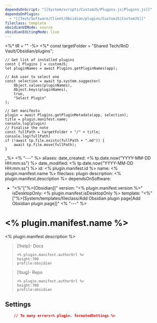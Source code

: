 ```yaml
---
dependsOnScript: "[[System/scripts/CustomJS/Plugins.js|Plugins.js]]"
dependsOnPlugin:
  - "[[Tech/Software/Client/Obsidian/plugins/CustomJS|CustomJS]]"
fileclass: template
obsidianUIMode: source
obsidianEditingMode: live
---
```

<%* tR = "" -%>
<%* 
	const targetFolder = "Shared Tech/RnD Vault/Obsidian/plugins";

	// Get list of installed plugins
	const { Plugins } = customJS;
	let pluginNames = await Plugins.getPluginNames(app);
	
	// Ask user to select one
	const selection = await tp.system.suggester(
		Object.values(pluginNames),
		Object.keys(pluginNames),
		true,
		"Select Plugin"
	);
	
	// Get manifesto
	plugin = await Plugins.getPluginMetadata(app, selection);
	title = plugin.manifest.name;
	console.log(plugin)
	// Finalise the note
	const fullPath = targetFolder + "/" + title;
	console.log(fullPath)
	if (!await tp.file.exists(fullPath + ".md")) {
		await tp.file.move(fullPath);
	}
_%>
<% "---" %>
aliases: 
date_created: <% tp.date.now("YYYY-MM-DD HH:mm:ss") %>
date_modified: <% tp.date.now("YYYY-MM-DD HH:mm:ss") %>
id: <% plugin.manifest.id %>
name: <% plugin.manifest.name %>
fileclass: plugin
description: <% plugin.manifest.description %>
dependsOnSoftware: 
- "<%"["%>[Obsidian]]"
version: "<% plugin.manifest.version %>"
isDesktopOnly: <% plugin.manifest.isDesktopOnly %>
template: "<%"["%>[System/templates/fileclass/Add Obsidian plugin page|Add Obsidian plugin page]]"
<% "---" %>

# <% plugin.manifest.name %>

<% plugin.manifest.description %>

>[!help]- Docs
>
>```gate  
><% plugin.manifest.authorUrl %>
>height:700
>profile:obsidian
>```

>[!bug]- Repo
>
>```gate  
><% plugin.manifest.authorUrl %>
>height:700
>profile:obsidian
>```

## Settings

```json
	// To many errors<% plugin. formatedSettings %>
```
